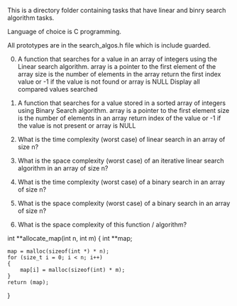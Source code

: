 This is a directory folder containing tasks that have linear and binry search algorithm tasks.

Language of choice is C programming.

All prototypes are in the search_algos.h file which is include<F3> guarded.

0. A function that searches for a value in an array of integers using the Linear search algorithm.
	array is a pointer to the first element of the array
	size is the number of elements in the array
	return the first index value or -1 if the value is not found or array is NULL
	Display all compared values searched

1. A function that searches for a value stored in a sorted array of integers using Binary Search algorithm.
	array is a pointer to the first element
	size is the number of elements in an array
	return index of the value or -1 if the value is not present or array is NULL

2. What is the time complexity (worst case) of linear search in an array of size n?

3. What is the space complexity (worst case) of an iterative linear search algorithm in an array of size n?

4. What is the time complexity (worst case) of a binary search in an array of size n?

5. What is the space complexity (worst case) of a binary search in an array of size n?

6. What is the space complexity of this function / algorithm?

int **allocate_map(int n, int m)
{
	int **map;

	map = malloc(sizeof(int *) * n);
	for (size_t i = 0; i < n; i++)
	{
		map[i] = malloc(sizeof(int) * m);
	}
	return (map);
}
